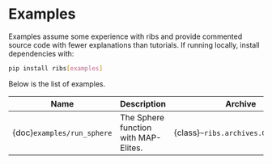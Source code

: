 # Examples

Examples assume some experience with ribs and provide commented source code with
fewer explanations than tutorials. If running locally, install dependencies
with:

```bash
pip install ribs[examples]
```

Below is the list of examples.

| Name                       | Description                          | Archive                             | Emitter                                 | Optimizer                           | BCs |
| -------------------------- | ------------------------------------ | ----------------------------------- | --------------------------------------- | ----------------------------------- | --- |
| {doc}`examples/run_sphere` | The Sphere function with MAP-Elites. | {class}`~ribs.archives.GridArchive` | {class}`~ribs.emitters.GaussianEmitter` | {class}`~ribs.optimizers.Optimizer` |     |
